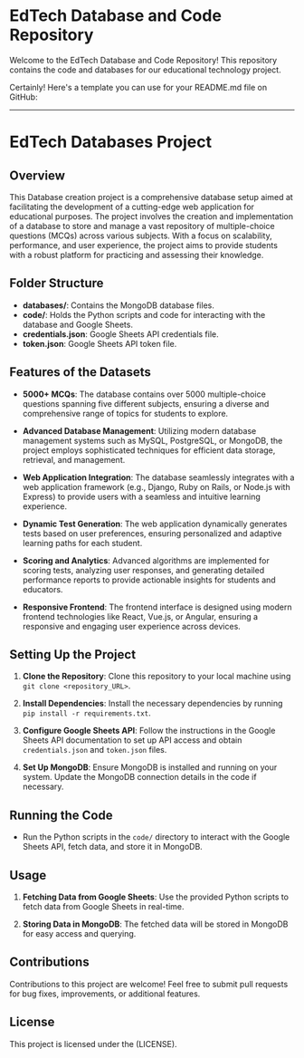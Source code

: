 # EdTech Database and Code Repository

Welcome to the EdTech Database and Code Repository! This repository contains the code and databases for our educational technology project.

Certainly! Here's a template you can use for your README.md file on GitHub:

---

# EdTech Databases Project

## Overview

This Database creation project is a comprehensive database setup aimed at facilitating the development of a cutting-edge web application for educational purposes. The project involves the creation and implementation of a database to store and manage a vast repository of multiple-choice questions (MCQs) across various subjects. With a focus on scalability, performance, and user experience, the project aims to provide students with a robust platform for practicing and assessing their knowledge.


## Folder Structure

- **databases/**: Contains the MongoDB database files.
- **code/**: Holds the Python scripts and code for interacting with the database and Google Sheets.
- **credentials.json**: Google Sheets API credentials file.
- **token.json**: Google Sheets API token file.

## Features of the Datasets

- **5000+ MCQs**: The database contains over 5000 multiple-choice questions spanning five different subjects, ensuring a diverse and comprehensive range of topics for students to explore.
  
- **Advanced Database Management**: Utilizing modern database management systems such as MySQL, PostgreSQL, or MongoDB, the project employs sophisticated techniques for efficient data storage, retrieval, and management.
  
- **Web Application Integration**: The database seamlessly integrates with a web application framework (e.g., Django, Ruby on Rails, or Node.js with Express) to provide users with a seamless and intuitive learning experience.
  
- **Dynamic Test Generation**: The web application dynamically generates tests based on user preferences, ensuring personalized and adaptive learning paths for each student.
  
- **Scoring and Analytics**: Advanced algorithms are implemented for scoring tests, analyzing user responses, and generating detailed performance reports to provide actionable insights for students and educators.
  
- **Responsive Frontend**: The frontend interface is designed using modern frontend technologies like React, Vue.js, or Angular, ensuring a responsive and engaging user experience across devices.


## Setting Up the Project

1. **Clone the Repository**: Clone this repository to your local machine using `git clone <repository_URL>`.

2. **Install Dependencies**: Install the necessary dependencies by running `pip install -r requirements.txt`.

3. **Configure Google Sheets API**: Follow the instructions in the Google Sheets API documentation to set up API access and obtain `credentials.json` and `token.json` files.

4. **Set Up MongoDB**: Ensure MongoDB is installed and running on your system. Update the MongoDB connection details in the code if necessary.


## Running the Code

- Run the Python scripts in the `code/` directory to interact with the Google Sheets API, fetch data, and store it in MongoDB.


## Usage

1. **Fetching Data from Google Sheets**: Use the provided Python scripts to fetch data from Google Sheets in real-time.

2. **Storing Data in MongoDB**: The fetched data will be stored in MongoDB for easy access and querying.

## Contributions

Contributions to this project are welcome! Feel free to submit pull requests for bug fixes, improvements, or additional features.

## License

This project is licensed under the (LICENSE).

